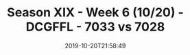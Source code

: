 ---
title: Season XIX - Week 6 (10/20) - DCGFFL - 7033 vs 7028
teams_score:
- team: 7033
  score: 20
- team: 7028
  score: 49
mvp: Andy, Keith
game-ball: Rain, Rain
season: 19
week: 6
date: '2019-10-20T21:58:49'
pageid: season-xix-week-6-10-20-7033-vs-7028
---